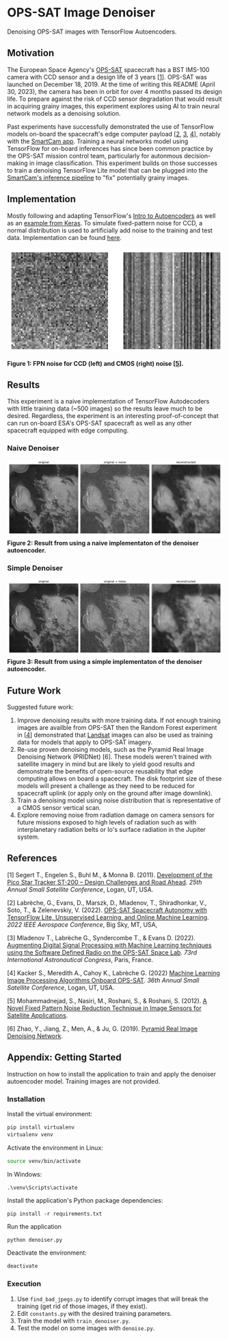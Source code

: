 # OPS-SAT Image Denoiser
Denoising OPS-SAT images with TensorFlow Autoencoders.

## Motivation
The European Space Agency's [OPS-SAT](opssat1.esoc.esa.int/) spacecraft has a BST IMS-100 camera with CCD sensor and a design life of 3 years [[1](https://digitalcommons.usu.edu/cgi/viewcontent.cgi?article=1159&context=smallsat)]. OPS-SAT was launched on December 18, 2019. At the time of writing this README (April 30, 2023), the camera has been in orbit for over 4 months passed its design life. To prepare against the risk of CCD sensor degradation that would result in acquiring grainy images, this experiment explores using AI to train neural network models as a denoising solution.

Past experiments have successfully demonstrated the use of TensorFlow models on-board the spacecraft's edge computer payload [[2](https://ieeexplore.ieee.org/document/9843402), [3](https://www.researchgate.net/publication/363599665_Augmenting_Digital_Signal_Processing_with_Machine_Learning_techniques_using_the_Software_Defined_Radio_on_the_OPS-SAT_Space_Lab), [4](https://digitalcommons.usu.edu/smallsat/2022/all2022/65/)], notably with the [SmartCam app](https://github.com/georgeslabreche/opssat-smartcam). Training a neural networks model using TensorFlow for on-board inferences has since been common practice by the OPS-SAT mission control team, particularly for autonmous decision-making in image classification. This experiment builds on those successes to train a denoising TensorFlow Lite model that can be plugged into the [SmartCam's inference pipeline](https://github.com/georgeslabreche/opssat-smartcam#33-building-an-image-classification-pipeline) to "fix" potentially grainy images.


## Implementation
Mostly following and adapting TensorFlow's [Intro to Autoencoders](https://www.tensorflow.org/tutorials/generative/autoencoder) as well as an [example from Keras](https://keras.io/examples/vision/autoencoder/). To simulate fixed-pattern noise for CCD, a normal distribution is used to artificially add noise to the training and test data. Implementation can be found [here](autoencoders.py).

![Figure 1: FPN noise for CCD (left) and CMOS (right) noise.](./figures/fig1_fixed_pattern_noise.png)

**Figure 1: FPN noise for CCD (left) and CMOS (right) noise [[5](https://www.semanticscholar.org/paper/A-Novel-Fixed-Pattern-Noise-Reduction-Technique-in-Mohammadnejad-Nasiri/7b9a47d68a8da2f412466662dd9dbb10d3a23a36)].**

## Results
This experiment is a naive implementation of TensorFlow Autodecoders with little training data (~500 images) so the results leave much to be desired. Regardless, the experiment is an interesting proof-of-concept that can run on-board ESA's OPS-SAT spacecraft as well as any other spacecraft equipped with edge computing.

### Naive Denoiser
![Result from using a naive implementaton of the denoiser autoencoder.](./figures/fig2_result_denoiser_naive.png)
**Figure 2: Result from using a naive implementaton of the denoiser autoencoder.**

### Simple Denoiser
![Result from using a simple implementaton of the denoiser autoencoder.](./figures/fig3_result_denoiser_simple.png)
**Figure 3: Result from using a simple implementaton of the denoiser autoencoder.**

## Future Work
Suggested future work:
1. Improve denoising results with more training data. If not enough training images are availble from OPS-SAT then the Random Forest experiment in [[4](https://digitalcommons.usu.edu/smallsat/2022/all2022/65/)] demonstrated that [Landsat](https://landsat.gsfc.nasa.gov/) images can also be used as training data for models that apply to OPS-SAT imagery.
2. Re-use proven denoising models, such as the Pyramid Real Image Denoising Network (PRIDNet) [6]. These models weren't trained with satellite imagery in mind but are likely to yield good results and demonstrate the benefits of open-source reusability that edge computing allows on board a spacecraft. The disk footprint size of these models will present a challenge as they need to be reduced for spacecraft uplink (or apply only on the ground after image downlink).
3. Train a denoising model using noise distribution that is representative of a CMOS sensor vertical scan.
4. Explore removing noise from radiation damage on camera sensors for future missions exposed to high levels of radiation such as with interplanetary radiation belts or Io's surface radiation in the Jupiter system.

## References
[1] Segert T., Engelen S., Buhl M., & Monna B. (2011). [Development of the Pico Star Tracker ST-200 – Design Challenges and Road Ahead](https://digitalcommons.usu.edu/cgi/viewcontent.cgi?article=1159&context=smallsat). _25th Annual Small Satellite Conference_, Logan, UT, USA.

[2] Labrèche, G., Evans, D., Marszk, D., Mladenov, T., Shiradhonkar, V., Soto, T., & Zelenevskiy, V. (2022). [OPS-SAT Spacecraft Autonomy with TensorFlow Lite, Unsupervised Learning, and Online Machine Learning](https://ieeexplore.ieee.org/document/9843402). _2022 IEEE Aerospace Conference_, Big Sky, MT, USA,

[3] Mladenov T., Labrèche G., Syndercombe T., & Evans D. (2022). [Augmenting Digital Signal Processing with Machine Learning techniques using the Software Defined Radio on the OPS-SAT Space Lab](https://www.researchgate.net/publication/363599665_Augmenting_Digital_Signal_Processing_with_Machine_Learning_techniques_using_the_Software_Defined_Radio_on_the_OPS-SAT_Space_Lab). _73rd International Astronautical Congress_, Paris, France.

[4] Kacker S., Meredith A., Cahoy K., Labrèche G. (2022) [Machine Learning Image Processing Algorithms Onboard OPS-SAT](https://digitalcommons.usu.edu/smallsat/2022/all2022/65/). _36th Annual Small Satellite Conference_, Logan, UT, USA.

[5] Mohammadnejad, S., Nasiri, M., Roshani, S., & Roshani, S. (2012). [A Novel Fixed Pattern Noise Reduction Technique in Image Sensors for Satellite Applications](https://www.semanticscholar.org/paper/A-Novel-Fixed-Pattern-Noise-Reduction-Technique-in-Mohammadnejad-Nasiri/7b9a47d68a8da2f412466662dd9dbb10d3a23a36).

[6] Zhao, Y., Jiang, Z., Men, A., & Ju, G. (2019). [Pyramid Real Image Denoising Network](https://arxiv.org/abs/1908.00273).


## Appendix: Getting Started
Instruction on how to install the application to train and apply the denoiser autoencoder model. Training images are not provided.

### Installation
Install the virtual environment:
```bash
pip install virtualenv
virtualenv venv
```

Activate the environment in Linux:
```bash
source venv/bin/activate
```

In Windows:
```
.\venv\Scripts\activate
```

Install the application's Python package dependencies:
```
pip install -r requirements.txt
```

Run the application
```bash
python denoiser.py
```

Deactivate the environment:
```bash
deactivate
```

### Execution
1. Use `find_bad_jpegs.py` to identify corrupt images that will break the training (get rid of those images, if they exist).
2. Edit `constants.py` with the desired training parameters.
3. Train the model with `train_denoiser.py`.
4. Test the model on some images with `denoise.py`.